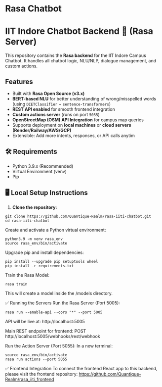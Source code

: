 # Rasa Chatbot
# IIT Indore Chatbot Backend 🤖 (Rasa Server)

This repository contains the **Rasa backend** for the IIT Indore Campus Chatbot. It handles all chatbot logic, NLU/NLP, dialogue management, and custom actions.

## Features

-  Built with **Rasa Open Source (v3.x)**
-  **BERT-based NLU** for better understanding of wrong/misspelled words (using `DIETClassifier` + `sentence-transformers`)
-  **REST API enabled** for smooth frontend integration
-  **Custom actions server** (runs on port `5055`)
-  **OpenStreetMap (OSM) API Integration** for campus map queries
-  Supports deployment on **local machines** or **cloud servers (Render/Railway/AWS/GCP)**
-  Extensible: Add more intents, responses, or API calls anytim

## 🛠️ Requirements
- Python 3.9.x (Recommended)
- Virtual Environment (venv)
- Pip

## 🖥️ Local Setup Instructions
1. **Clone the repository:**
```
git clone https://github.com/Quantique-Realm/rasa-iiti-chatbot.git
cd rasa-iiti-chatbot
```
Create and activate a Python virtual environment:

```
python3.9 -m venv rasa_env
source rasa_env/bin/activate
```
Upgrade pip and install dependencies:

```
pip install --upgrade pip setuptools wheel
pip install -r requirements.txt
```
Train the Rasa Model:
```
rasa train
```
This will create a model inside the /models directory.

✅ Running the Servers
Run the Rasa Server (Port 5005):

```
rasa run --enable-api --cors "*" --port 5005
```
API will be live at:
http://localhost:5005

Main REST endpoint for frontend:
POST http://localhost:5005/webhooks/rest/webhook

Run the Action Server (Port 5055):
In a new terminal:
```
source rasa_env/bin/activate
rasa run actions --port 5055
```
✅ Frontend Integration
To connect the frontend React app to this backend, please visit the frontend repository:
https://github.com/Quantique-Realm/rasa_iiti_frontend
